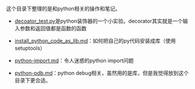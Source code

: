 这个目录下整理的是和python相关的操作和笔记。

- [decoator_test.py](decoator_test.py)是python装饰器的一个小实验。decorator其实就是一个输入参数和返回值都是函数的函数

- [install_python_code_as_lib.md](install_python_code_as_lib.md)：如何把自己的py代码安装成库（使用setuptools）

- [python-import.md](python-import.md)：令人迷惑的python import问题

- [python-pdb.md](python-pdb.md)：python debug相关，虽然用的是库，但是我觉得放到这个目录下更合适。

